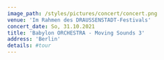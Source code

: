 ```yaml
---
image_path: /styles/pictures/concert/concert.png
venue: 'Im Rahmen des DRAUSSENSTADT-Festivals'
concert_date: So, 31.10.2021
title: 'Babylon ORCHESTRA - Moving Sounds 3'
address: 'Berlin'
details: #tour
---
```

